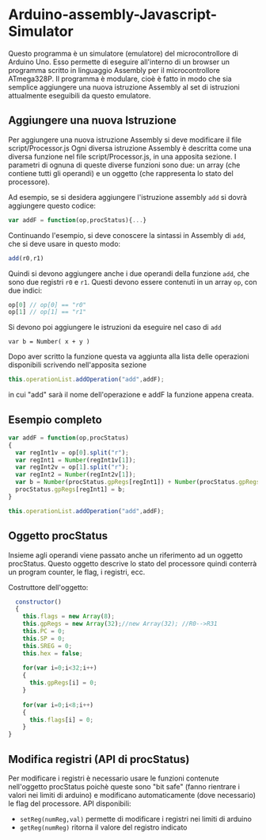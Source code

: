 # Arduino-assembly-Javascript-Simulator
Questo programma è un simulatore (emulatore) del microcontrollore di Arduino Uno. Esso permette di eseguire all'interno di un browser un programma scritto in linguaggio Assembly per il microcontrollore ATmega328P.
Il programma è modulare, cioè è fatto in modo che sia semplice aggiungere una nuova istruzione Assembly al set di istruzioni attualmente eseguibili da questo emulatore.

## Aggiungere una nuova Istruzione
Per aggiungere una nuova istruzione Assembly si deve modificare il file script/Processor.js
Ogni diversa istruzione Assembly è descritta come una diversa funzione nel file script/Processor.js, in una apposita  sezione. I parametri di ognuna di queste diverse funzioni sono due: un array (che contiene tutti gli operandi) e un oggetto (che rappresenta lo stato del processore). 

Ad esempio, se si desidera aggiungere l'istruzione assembly `add` si dovrà aggiungere questo codice:
```javascript
var addF = function(op,procStatus){...} 
```

Continuando l'esempio, si deve conoscere la sintassi in Assembly di `add`, che si deve usare in questo modo:
```javascript
add(r0,r1)
```

Quindi si devono aggiungere anche i due operandi della funzione `add`, che sono due registri `r0` e `r1`. Questi devono essere contenuti in un array `op`, con due indici:
```javascript
op[0] // op[0] == "r0"
op[1] // op[1] == "r1"
```

Si devono poi aggiungere le istruzioni da eseguire nel caso di `add`
```
var b = Number( x + y )
```

Dopo aver scritto la funzione questa va aggiunta alla lista delle operazioni disponibili scrivendo nell'apposita sezione
```javascript
this.operationList.addOperation("add",addF);
```

in cui "add" sarà il nome dell'operazione e addF la funzione appena creata.

## Esempio completo

```javascript
var addF = function(op,procStatus)
{				
  var regInt1v = op[0].split("r");
  var regInt1 = Number(regInt1v[1]);
  var regInt2v = op[1].split("r");
  var regInt2 = Number(regInt2v[1]);
  var b = Number(procStatus.gpRegs[regInt1]) + Number(procStatus.gpRegs[regInt2]);
  procStatus.gpRegs[regInt1] = b;				
}

this.operationList.addOperation("add",addF);
```
## Oggetto procStatus

Insieme agli operandi viene passato anche un riferimento ad un oggetto procStatus.
Questo oggetto descrive lo stato del processore quindi conterrà un program counter, le flag, i registri, ecc.

Costruttore dell'oggetto:
```javascript
  constructor()
  {
    this.flags = new Array(8);
    this.gpRegs = new Array(32);//new Array(32); //R0-->R31
    this.PC = 0;
    this.SP = 0;
    this.SREG = 0;
    this.hex = false;		
    
    for(var i=0;i<32;i++)
    {
      this.gpRegs[i] = 0;
    }
    
    for(var i=0;i<8;i++)
    {
      this.flags[i] = 0;
    }
}
```
## Modifica registri (API di procStatus)

Per modificare i registri è necessario usare le funzioni contenute nell'oggetto procStatus poichè
queste sono "bit safe" (fanno rientrare i valori nei limiti di arduino) e modificano automaticamente (dove necessario) le flag del processore.
API disponibili: <br>
- `setReg(numReg,val)` permette di modificare i registri nei limiti di arduino
- `getReg(numReg)`     ritorna il valore del registro indicato
